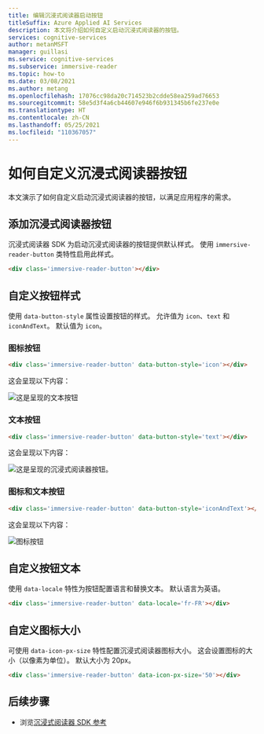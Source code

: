 ```yaml
---
title: 编辑沉浸式阅读器启动按钮
titleSuffix: Azure Applied AI Services
description: 本文将介绍如何自定义启动沉浸式阅读器的按钮。
services: cognitive-services
author: metanMSFT
manager: guillasi
ms.service: cognitive-services
ms.subservice: immersive-reader
ms.topic: how-to
ms.date: 03/08/2021
ms.author: metang
ms.openlocfilehash: 17076cc98da20c714523b2cdde58ea259ad76653
ms.sourcegitcommit: 58e5d3f4a6cb44607e946f6b931345b6fe237e0e
ms.translationtype: HT
ms.contentlocale: zh-CN
ms.lasthandoff: 05/25/2021
ms.locfileid: "110367057"
---
```

# <a name="how-to-customize-the-immersive-reader-button"></a>如何自定义沉浸式阅读器按钮

本文演示了如何自定义启动沉浸式阅读器的按钮，以满足应用程序的需求。

## <a name="add-the-immersive-reader-button"></a>添加沉浸式阅读器按钮

沉浸式阅读器 SDK 为启动沉浸式阅读器的按钮提供默认样式。 使用 `immersive-reader-button` 类特性启用此样式。

```html
<div class='immersive-reader-button'></div>
```

## <a name="customize-the-button-style"></a>自定义按钮样式

使用 `data-button-style` 属性设置按钮的样式。 允许值为 `icon`、`text` 和 `iconAndText`。 默认值为 `icon`。

### <a name="icon-button"></a>图标按钮

```html
<div class='immersive-reader-button' data-button-style='icon'></div>
```

这会呈现以下内容：

![这是呈现的文本按钮](./media/button-icon.png)

### <a name="text-button"></a>文本按钮

```html
<div class='immersive-reader-button' data-button-style='text'></div>
```

这会呈现以下内容：

![这是呈现的沉浸式阅读器按钮。](./media/button-text.png)

### <a name="icon-and-text-button"></a>图标和文本按钮

```html
<div class='immersive-reader-button' data-button-style='iconAndText'></div>
```

这会呈现以下内容：

![图标按钮](./media/button-icon-and-text.png)

## <a name="customize-the-button-text"></a>自定义按钮文本

使用 `data-locale` 特性为按钮配置语言和替换文本。 默认语言为英语。

```html
<div class='immersive-reader-button' data-locale='fr-FR'></div>
```

## <a name="customize-the-size-of-the-icon"></a>自定义图标大小

可使用 `data-icon-px-size` 特性配置沉浸式阅读器图标大小。 这会设置图标的大小（以像素为单位）。 默认大小为 20px。

```html
<div class='immersive-reader-button' data-icon-px-size='50'></div>
```

## <a name="next-steps"></a>后续步骤

* 浏览[沉浸式阅读器 SDK 参考](./reference.md)